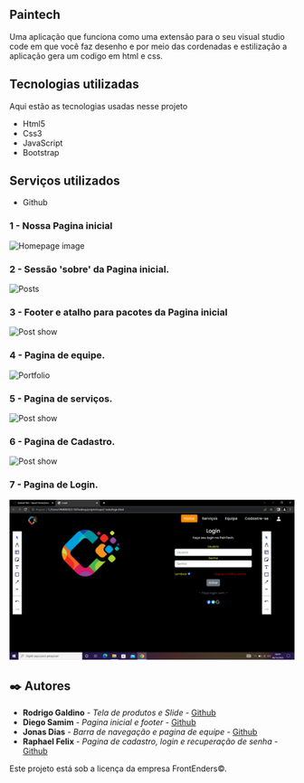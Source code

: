 
## Paintech

Uma aplicação que funciona como uma extensão para o seu visual studio code em que você faz desenho
e por meio das cordenadas e estilização a aplicação gera um codigo em html e css.


## Tecnologias utilizadas

Aqui estão as tecnologias usadas nesse projeto

* Html5
* Css3
* JavaScript
* Bootstrap

## Serviços utilizados

* Github


### 1 - Nossa Pagina inicial

![Homepage image](https://github.com/Squad-Senac/projetoGrupo2/blob/main/contents/imagensredmi/inicial_1.png)

### 2 - Sessão 'sobre' da Pagina inicial.

![Posts](https://github.com/Squad-Senac/projetoGrupo2/blob/main/contents/imagensredmi/inicial_2.png)

### 3 - Footer e atalho para pacotes da Pagina inicial

![Post show](https://github.com/Squad-Senac/projetoGrupo2/blob/main/contents/imagensredmi/inicial_3.png)


### 4 - Pagina de equipe.

![Portfolio](https://github.com/Squad-Senac/projetoGrupo2/blob/main/contents/imagensredmi/equipe.png)

### 5 - Pagina de serviços.

![Post show](https://github.com/Squad-Senac/projetoGrupo2/blob/main/contents/imagensredmi/pacotes.png)

### 6 - Pagina de Cadastro.

![Post show](https://github.com/Squad-Senac/projetoGrupo2/blob/main/contents/imagensredmi/cadastro.png)

### 7 - Pagina de Login.
![Post show](https://github.com/Squad-Senac/projetoGrupo2/blob/main/contents/imagensredmi/inicial_4.png)


## ✒️ Autores

* **Rodrigo Galdino** - *Tela de produtos e Slide* - [Github](https://github.com/Rodrigohdkr)
* **Diego Samim** - *Pagina inicial e footer* - [Github](https://github.com/DiegoSamim)
* **Jonas Dias** - *Barra de navegação e pagina de equipe* - [Github](https://github.com/Jonasdias02)
* **Raphael Felix** - *Pagina de cadastro, login e recuperação de senha* - [Github](https://github.com/felixraphael)

Este projeto está sob a licença da empresa FrontEnders©.
